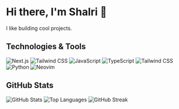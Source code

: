 # Hi there, I'm Shalri 👋

<!-- ## 🚀 About Me -->
I like building cool projects.

## Technologies & Tools
![Next.js](https://img.shields.io/badge/Next.js-000000?style=flat-square&logo=nextdotjs&logoColor=white)
![Tailwind CSS](https://img.shields.io/badge/Tailwind_CSS-38B2AC?style=flat-square&logo=tailwind-css&logoColor=white)
![JavaScript](https://img.shields.io/badge/JavaScript-F7DF1E?style=flat-square&logo=javascript&logoColor=black)
![TypeScript](https://img.shields.io/badge/TypeScript-007ACC?style=flat-square&logo=typescript&logoColor=white)
![Tailwind CSS](https://img.shields.io/badge/Tailwind_CSS-38B2AC?style=flat-square&logo=tailwind-css&logoColor=white)
![Python](https://img.shields.io/badge/Python-3776AB?style=flat-square&logo=python&logoColor=white)
![Neovim](https://img.shields.io/badge/Neovim-57A143?style=flat-square&logo=neovim&logoColor=white)

## GitHub Stats
![GitHub Stats](https://github-readme-stats.vercel.app/api?username=shalri&show_icons=true&theme=dark)
![Top Languages](https://github-readme-stats.vercel.app/api/top-langs/?username=shalri&layout=compact&theme=dark)
![GitHub Streak](https://github-readme-streak-stats.herokuapp.com/?user=shalri&theme=dark)

<!-- ## 🔗 Connect with Me
[![LinkedIn](https://img.shields.io/badge/LinkedIn-0077B5?style=flat-square&logo=linkedin&logoColor=white)](https://linkedin.com/in/yourusername)
[![Twitter](https://img.shields.io/badge/Twitter-1DA1F2?style=flat-square&logo=twitter&logoColor=white)](https://twitter.com/yourusername) --->

<!---
shalri/shalri is a ✨ special ✨ repository because its `README.md` (this file) appears on your GitHub profile.
You can click the Preview link to take a look at your changes.
--->
